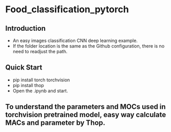 # Food_classification_pytorch
## Introduction
- An easy images classification CNN deep learning example. 
- If the folder location is the same as the Github configuration, there is no need to readjust the path.

## Quick Start
- pip install torch torchvision
- pip install thop
- Open the .ipynb and start.

## To understand the parameters and MOCs used in torchvision pretrained model, easy way calculate MACs and parameter by Thop.
